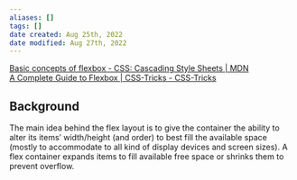 ```yaml
---
aliases: []
tags: []
date created: Aug 25th, 2022
date modified: Aug 27th, 2022
---
```

[Basic concepts of flexbox - CSS: Cascading Style Sheets | MDN](https://developer.mozilla.org/en-US/docs/Web/CSS/CSS_Flexible_Box_Layout/Basic_Concepts_of_Flexbox)  
[A Complete Guide to Flexbox | CSS-Tricks - CSS-Tricks](https://css-tricks.com/snippets/css/a-guide-to-flexbox/)

## Background
The main idea behind the flex layout is to give the container the ability to alter its items’ width/height (and order) to best fill the available space (mostly to accommodate to all kind of display devices and screen sizes). A flex container expands items to fill available free space or shrinks them to prevent overflow.